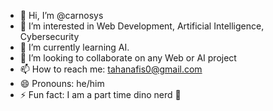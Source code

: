 - 👋 Hi, I’m @carnosys
- 👀 I’m interested in Web Development, Artificial Intelligence, Cybersecurity
- 🌱 I’m currently learning AI.
- 💞️ I’m looking to collaborate on any Web or AI project
- 📫 How to reach me: tahanafis0@gmail.com 
- 😄 Pronouns: he/him
- ⚡ Fun fact: I am a part time dino nerd 🦖


